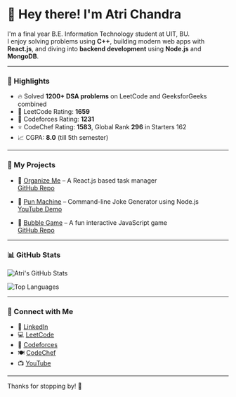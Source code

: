 # 👋 Hey there! I'm Atri Chandra

I'm a final year B.E. Information Technology student at UIT, BU.  
I enjoy solving problems using **C++**, building modern web apps with **React.js**, and diving into **backend development** using **Node.js** and **MongoDB**.

---

### 🚀 Highlights

- 🔥 Solved **1200+ DSA problems** on LeetCode and GeeksforGeeks combined
- 💪 LeetCode Rating: **1659**
- 🧠 Codeforces Rating: **1231**
- ⭐ CodeChef Rating: **1583**, Global Rank **296** in Starters 162
- 📈 CGPA: **8.0** (till 5th semester)

---

### 📂 My Projects

- 🔹 [Organize Me](https://organizeme-atri.vercel.app/) – A React.js based task manager  
  [GitHub Repo](https://github.com/AtriChandra/OrganizeMe)

- 🔹 [Pun Machine](https://github.com/AtriChandra/Random_Joke_Generator) – Command-line Joke Generator using Node.js  
  [YouTube Demo](https://www.youtube.com/watch?v=Ps2MpCitI5E)

- 🔹 [Bubble Game](https://bubble-game-atri.vercel.app/) – A fun interactive JavaScript game  
  [GitHub Repo](https://github.com/AtriChandra/Bubble-Game)

---

### 📊 GitHub Stats

![Atri's GitHub Stats](https://github-readme-stats.vercel.app/api?username=AtriChandra&show_icons=true&theme=radical)

![Top Languages](https://github-readme-stats.vercel.app/api/top-langs/?username=AtriChandra&layout=compact&theme=radical)

---

### 🔗 Connect with Me

- 🔗 [LinkedIn](https://linkedin.com/in/atri-chandra)
- 💻 [LeetCode](https://leetcode.com/u/Atri_Chandra/)
- 🧠 [Codeforces](https://codeforces.com/profile/Atri_Chandra)
- 🍽 [CodeChef](https://www.codechef.com/users/atri_chandra)
- 📺 [YouTube](https://www.youtube.com/watch?v=Ps2MpCitI5E)

---

Thanks for stopping by! 🌟
